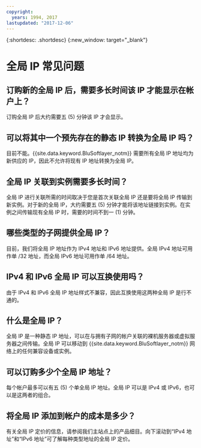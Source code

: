 ```yaml
---
copyright:
  years: 1994, 2017
lastupdated: "2017-12-06"
---
```

{:shortdesc: .shortdesc}
{:new_window: target="_blank"}

<a name="top"></a>
# 全局 IP 常见问题

<a name="236"></a>
## 订购新的全局 IP 后，需要多长时间该 IP 才能显示在帐户上？

订购全局 IP 后大约需要五 (5) 分钟该 IP 才会显示。

<a name="238"></a>
## 可以将其中一个预先存在的静态 IP 转换为全局 IP 吗？

目前不能。{{site.data.keyword.BluSoftlayer_notm}} 需要所有全局 IP 地址均为新供应的 IP，因此不允许将现有 IP 地址转换为全局 IP。

<a name="237"></a>
## 全局 IP 关联到实例需要多长时间？

全局 IP 进行关联所需的时间取决于您是首次关联全局 IP 还是要将全局 IP 传输到新实例。对于新的全局 IP，大约需要五 (5) 分钟才能将该地址链接到实例。在实例之间传输现有全局 IP 时，需要的时间不到一 (1) 分钟。

<a name="233"></a>
## 哪些类型的子网提供全局 IP？

目前，我们将全局 IP 地址作为 IPv4 地址和 IPv6 地址提供。全局 IPv4 地址可用作单 /32 地址，而全局 IPv6 地址可用作单 /64 地址。

<a name="239"></a>
## IPv4 和 IPv6 全局 IP 可以互换使用吗？

由于 IPv4 和 IPv6 全局 IP 地址样式不兼容，因此互换使用这两种全局 IP 是行不通的。

<a name="232"></a>
## 什么是全局 IP？

全局 IP 是一种静态 IP 地址，可以在与拥有子网的帐户关联的裸机服务器或虚拟服务器之间传输。全局 IP 可以移动到 {{site.data.keyword.BluSoftlayer_notm}} 网络上的任何兼容设备或实例。

<a name="234"></a>
## 可以订购多少个全局 IP 地址？

每个帐户最多可以有五 (5) 个单全局 IP 地址。全局 IP 可以是 IPv4 或 IPv6，也可以是这两者的组合。

<a name="235"></a>
## 将全局 IP 添加到帐户的成本是多少？

有关全局 IP 定价的信息，请参阅我们主站点上的产品细目。向下滚动到“IPv4 地址”和“IPv6 地址”可了解每种类型地址的全局 IP 定价。

